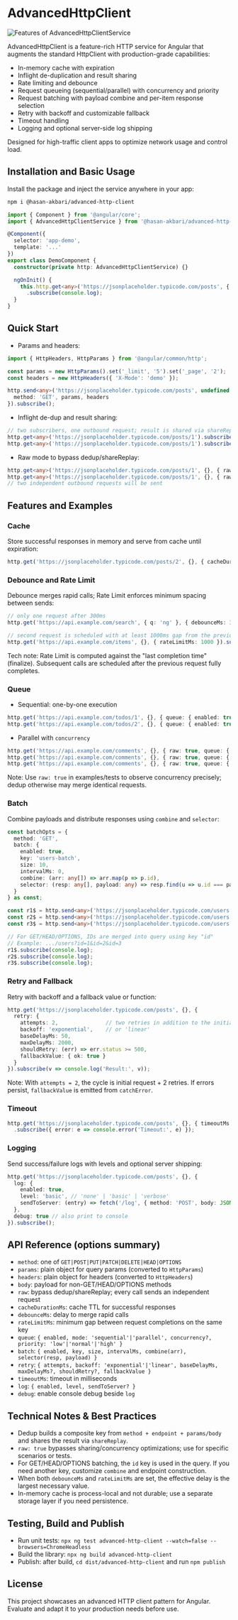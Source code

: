 # AdvancedHttpClient

![Features of AdvancedHttpClientService](projects/advanced-http-client/advanced-http-client.png)

AdvancedHttpClient is a feature-rich HTTP service for Angular that augments the standard HttpClient with production-grade capabilities:

- In-memory cache with expiration
- Inflight de-duplication and result sharing
- Rate limiting and debounce
- Request queueing (sequential/parallel) with concurrency and priority
- Request batching with payload combine and per-item response selection
- Retry with backoff and customizable fallback
- Timeout handling
- Logging and optional server-side log shipping

Designed for high-traffic client apps to optimize network usage and control load.

## Installation and Basic Usage

Install the package and inject the service anywhere in your app:

```sh
npm i @hasan-akbari/advanced-http-client
```

```ts
import { Component } from '@angular/core';
import { AdvancedHttpClientService } from '@hasan-akbari/advanced-http-client';

@Component({
  selector: 'app-demo',
  template: '...'
})
export class DemoComponent {
  constructor(private http: AdvancedHttpClientService) {}

  ngOnInit() {
    this.http.get<any>('https://jsonplaceholder.typicode.com/posts', { _limit: 5 })
      .subscribe(console.log);
  }
}
```

## Quick Start

- Params and headers:
```ts
import { HttpHeaders, HttpParams } from '@angular/common/http';

const params = new HttpParams().set('_limit', '5').set('_page', '2');
const headers = new HttpHeaders({ 'X-Mode': 'demo' });

http.send<any>('https://jsonplaceholder.typicode.com/posts', undefined, {
  method: 'GET', params, headers
}).subscribe();
```

- Inflight de-dup and result sharing:
```ts
// two subscribers, one outbound request; result is shared via shareReplay
http.get<any>('https://jsonplaceholder.typicode.com/posts/1').subscribe();
http.get<any>('https://jsonplaceholder.typicode.com/posts/1').subscribe();
```

- Raw mode to bypass dedup/shareReplay:
```ts
http.get<any>('https://jsonplaceholder.typicode.com/posts/1', {}, { raw: true }).subscribe();
http.get<any>('https://jsonplaceholder.typicode.com/posts/1', {}, { raw: true }).subscribe();
// two independent outbound requests will be sent
```

## Features and Examples

### Cache
Store successful responses in memory and serve from cache until expiration:
```ts
http.get('https://jsonplaceholder.typicode.com/posts/2', {}, { cacheDurationMs: 30000 }).subscribe();
```

### Debounce and Rate Limit
Debounce merges rapid calls; Rate Limit enforces minimum spacing between sends:
```ts
// only one request after 300ms
http.get('https://api.example.com/search', { q: 'ng' }, { debounceMs: 300 }).subscribe();

// second request is scheduled with at least 1000ms gap from the previous completion
http.get('https://api.example.com/items', {}, { rateLimitMs: 1000 }).subscribe();
```
Tech note: Rate Limit is computed against the "last completion time" (finalize). Subsequent calls are scheduled after the previous request fully completes.

### Queue
- Sequential: one-by-one execution
```ts
http.get('https://api.example.com/todos/1', {}, { queue: { enabled: true, mode: 'sequential', priority: 'normal' } }).subscribe();
http.get('https://api.example.com/todos/2', {}, { queue: { enabled: true, mode: 'sequential', priority: 'normal' } }).subscribe();
```

- Parallel with `concurrency`
```ts
http.get('https://api.example.com/comments', {}, { raw: true, queue: { enabled: true, mode: 'parallel', concurrency: 2, priority: 'high' } }).subscribe();
http.get('https://api.example.com/comments', {}, { raw: true, queue: { enabled: true, mode: 'parallel', concurrency: 2, priority: 'high' } }).subscribe();
http.get('https://api.example.com/comments', {}, { raw: true, queue: { enabled: true, mode: 'parallel', concurrency: 2, priority: 'high' } }).subscribe();
```
Note: Use `raw: true` in examples/tests to observe concurrency precisely; dedup otherwise may merge identical requests.

### Batch
Combine payloads and distribute responses using `combine` and `selector`:
```ts
const batchOpts = {
  method: 'GET',
  batch: {
    enabled: true,
    key: 'users-batch',
    size: 10,
    intervalMs: 0,
    combine: (arr: any[]) => arr.map(p => p.id),
    selector: (resp: any[], payload: any) => resp.find(u => u.id === payload.id)
  }
} as const;

const r1$ = http.send<any>('https://jsonplaceholder.typicode.com/users', { id: 1 }, batchOpts as any);
const r2$ = http.send<any>('https://jsonplaceholder.typicode.com/users', { id: 2 }, batchOpts as any);
const r3$ = http.send<any>('https://jsonplaceholder.typicode.com/users', { id: 3 }, batchOpts as any);

// For GET/HEAD/OPTIONS, IDs are merged into query using key "id"
// Example: .../users?id=1&id=2&id=3
r1$.subscribe(console.log);
r2$.subscribe(console.log);
r3$.subscribe(console.log);
```

### Retry and Fallback
Retry with backoff and a fallback value or function:
```ts
http.get('https://jsonplaceholder.typicode.com/posts', {}, {
  retry: {
    attempts: 2,               // two retries in addition to the initial request
    backoff: 'exponential',    // or 'linear'
    baseDelayMs: 50,
    maxDelayMs: 2000,
    shouldRetry: (err) => err.status >= 500,
    fallbackValue: { ok: true }
  }
}).subscribe(v => console.log('Result:', v));
```
Note: With `attempts = 2`, the cycle is initial request + 2 retries. If errors persist, `fallbackValue` is emitted from `catchError`.

### Timeout
```ts
http.get('https://jsonplaceholder.typicode.com/posts', {}, { timeoutMs: 10 })
  .subscribe({ error: e => console.error('Timeout:', e) });
```

### Logging
Send success/failure logs with levels and optional server shipping:
```ts
http.get('https://jsonplaceholder.typicode.com/posts', {}, {
  log: {
    enabled: true,
    level: 'basic', // 'none' | 'basic' | 'verbose'
    sendToServer: (entry) => fetch('/log', { method: 'POST', body: JSON.stringify(entry) })
  },
  debug: true // also print to console
}).subscribe();
```

## API Reference (options summary)

- `method`: one of `GET|POST|PUT|PATCH|DELETE|HEAD|OPTIONS`
- `params`: plain object for query params (converted to `HttpParams`)
- `headers`: plain object for headers (converted to `HttpHeaders`)
- `body`: payload for non-GET/HEAD/OPTIONS methods
- `raw`: bypass dedup/shareReplay; every call sends an independent request
- `cacheDurationMs`: cache TTL for successful responses
- `debounceMs`: delay to merge rapid calls
- `rateLimitMs`: minimum gap between request completions on the same key
- `queue`: `{ enabled, mode: 'sequential'|'parallel', concurrency?, priority: 'low'|'normal'|'high' }`
- `batch`: `{ enabled, key, size, intervalMs, combine(arr), selector(resp, payload) }`
- `retry`: `{ attempts, backoff: 'exponential'|'linear', baseDelayMs, maxDelayMs?, shouldRetry?, fallbackValue }`
- `timeoutMs`: timeout in milliseconds
- `log`: `{ enabled, level, sendToServer? }`
- `debug`: enable console debug beside `log`

## Technical Notes & Best Practices

- Dedup builds a composite key from `method + endpoint + params/body` and shares the result via `shareReplay`.
- `raw: true` bypasses sharing/concurrency optimizations; use for specific scenarios or tests.
- For GET/HEAD/OPTIONS batching, the `id` key is used in the query. If you need another key, customize `combine` and endpoint construction.
- When both `debounceMs` and `rateLimitMs` are set, the effective delay is the largest necessary value.
- In-memory cache is process-local and not durable; use a separate storage layer if you need persistence.

## Testing, Build and Publish

- Run unit tests: `npx ng test advanced-http-client --watch=false --browsers=ChromeHeadless`
- Build the library: `npx ng build advanced-http-client`
- Publish: after build, `cd dist/advanced-http-client` and run `npm publish`

## License

This project showcases an advanced HTTP client pattern for Angular. Evaluate and adapt it to your production needs before use.
